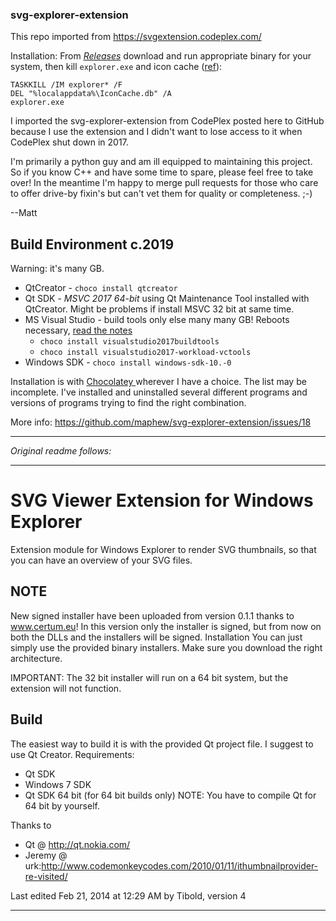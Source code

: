 ### svg-explorer-extension
This repo imported from https://svgextension.codeplex.com/

Installation: From _[Releases](https://github.com/maphew/svg-explorer-extension/releases)_ download and run appropriate binary for your system, then kill `explorer.exe` and icon cache
([ref](https://superuser.com/questions/342052/how-to-get-svg-thumbnails-in-windows-explorer)):
   
    TASKKILL /IM explorer* /F
    DEL "%localappdata%\IconCache.db" /A
    explorer.exe

I imported the svg-explorer-extension from CodePlex posted here to GitHub because I use the extension and I didn't want to lose access to it when CodePlex shut down in 2017. 

I'm primarily a python guy and am ill equipped to maintaining this project. So if you know C++ and have some time to spare, please feel free to take over! In the meantime I'm happy to merge pull requests for those who care to offer drive-by fixin's but can't vet them for quality or completeness. ;-)

--Matt

## Build Environment c.2019
Warning: it's many GB. 

- QtCreator -  `choco install qtcreator`
- Qt SDK - _MSVC 2017 64-bit_ using Qt Maintenance Tool installed with QtCreator. Might be problems if install MSVC 32 bit at same time.
- MS Visual Studio - build tools only else many many GB! Reboots necessary, [read the notes](https://chocolatey.org/packages/visualstudio2017buildtools)
  - `choco install visualstudio2017buildtools` 
  - `choco install visualstudio2017-workload-vctools`
- Windows SDK - `choco install windows-sdk-10.-0`

Installation is with [Chocolatey ](https://chocolatey.org/) wherever I have a choice. The list may be incomplete. I've installed and uninstalled several different programs and versions of programs trying to find the right combination.

More info: https://github.com/maphew/svg-explorer-extension/issues/18


-----
*Original readme follows:*

-----
# SVG Viewer Extension for Windows Explorer
Extension module for Windows Explorer to render SVG thumbnails, so that you can have an overview of your SVG files.

## NOTE
New signed installer have been uploaded from version 0.1.1 thanks to www.certum.eu! In this version only the installer is signed, but from now on both the DLLs and the installers will be signed.
Installation
You can just simply use the provided binary installers. Make sure you download the right architecture.

IMPORTANT: The 32 bit installer will run on a 64 bit system, but the extension will not function.

## Build
The easiest way to build it is with the provided Qt project file. I suggest to use Qt Creator. Requirements:

 * Qt SDK
 * Windows 7 SDK
 * Qt SDK 64 bit (for 64 bit builds only) NOTE: You have to compile Qt for 64 bit by yourself.

Thanks to

 * Qt @ http://qt.nokia.com/
 * Jeremy @ urk:http://www.codemonkeycodes.com/2010/01/11/ithumbnailprovider-re-visited/

Last edited Feb 21, 2014 at 12:29 AM by Tibold, version 4

-----
